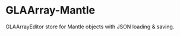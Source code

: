 GLAArray-Mantle
===============

GLAArrayEditor store for Mantle objects with JSON loading &amp; saving.
